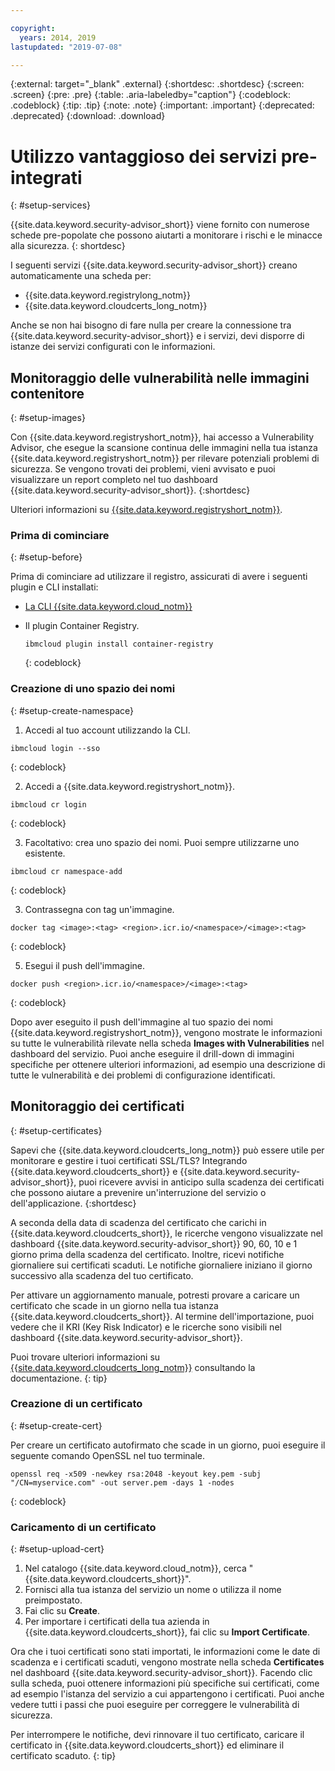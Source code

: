 ```yaml
---

copyright:
  years: 2014, 2019
lastupdated: "2019-07-08"

---
```


{:external: target="_blank" .external}
{:shortdesc: .shortdesc}
{:screen: .screen}
{:pre: .pre}
{:table: .aria-labeledby="caption"}
{:codeblock: .codeblock}
{:tip: .tip}
{:note: .note}
{:important: .important}
{:deprecated: .deprecated}
{:download: .download}

# Utilizzo vantaggioso dei servizi pre-integrati
{: #setup-services}

{{site.data.keyword.security-advisor_short}} viene fornito con numerose schede pre-popolate che possono aiutarti a monitorare i rischi e le minacce alla sicurezza.
{: shortdesc}

I seguenti servizi {{site.data.keyword.security-advisor_short}} creano automaticamente una scheda per:

* {{site.data.keyword.registrylong_notm}}
* {{site.data.keyword.cloudcerts_long_notm}}

Anche se non hai bisogno di fare nulla per creare la connessione tra {{site.data.keyword.security-advisor_short}} e i servizi, devi disporre di istanze dei servizi configurati con le informazioni.


## Monitoraggio delle vulnerabilità nelle immagini contenitore
{: #setup-images}

Con {{site.data.keyword.registryshort_notm}}, hai accesso a Vulnerability Advisor, che esegue la scansione continua delle immagini nella tua istanza {{site.data.keyword.registryshort_notm}} per rilevare potenziali problemi di sicurezza. Se vengono trovati dei problemi, vieni avvisato e puoi visualizzare un report completo nel tuo dashboard {{site.data.keyword.security-advisor_short}}.
{:shortdesc}

Ulteriori informazioni su [{{site.data.keyword.registryshort_notm}}](/docs/services/Registry?topic=registry-getting-started).


### Prima di cominciare
{: #setup-before}

Prima di cominciare ad utilizzare il registro, assicurati di avere i seguenti plugin e CLI installati:
* [La CLI {{site.data.keyword.cloud_notm}}](/docs/cli/reference/ibmcloud?topic=cloud-cli-install-ibmcloud-cli)
* Il plugin Container Registry.

  ```
  ibmcloud plugin install container-registry
  ```
  {: codeblock}


### Creazione di uno spazio dei nomi
{: #setup-create-namespace}

1. Accedi al tuo account utilizzando la CLI.

  ```
  ibmcloud login --sso
  ```
  {: codeblock}

2. Accedi a {{site.data.keyword.registryshort_notm}}.

  ```
  ibmcloud cr login
  ```
  {: codeblock}

3. Facoltativo: crea uno spazio dei nomi. Puoi sempre utilizzarne uno esistente.

  ```
  ibmcloud cr namespace-add
  ```
  {: codeblock}

3. Contrassegna con tag un'immagine.

  ```
  docker tag <image>:<tag> <region>.icr.io/<namespace>/<image>:<tag>
  ```
  {: codeblock}

5. Esegui il push dell'immagine.

  ```
  docker push <region>.icr.io/<namespace>/<image>:<tag>
  ```
  {: codeblock}


Dopo aver eseguito il push dell'immagine al tuo spazio dei nomi {{site.data.keyword.registryshort_notm}}, vengono mostrate le informazioni su tutte le vulnerabilità rilevate nella scheda **Images with Vulnerabilities** nel dashboard del servizio. Puoi anche eseguire il drill-down di immagini specifiche per ottenere ulteriori informazioni, ad esempio una descrizione di tutte le vulnerabilità e dei problemi di configurazione identificati.


## Monitoraggio dei certificati
{: #setup-certificates}

Sapevi che {{site.data.keyword.cloudcerts_long_notm}} può essere utile per monitorare e gestire i tuoi certificati SSL/TLS? Integrando {{site.data.keyword.cloudcerts_short}} e {{site.data.keyword.security-advisor_short}}, puoi ricevere avvisi in anticipo sulla scadenza dei certificati che possono aiutare a prevenire un'interruzione del servizio o dell'applicazione.
{:shortdesc}

A seconda della data di scadenza del certificato che carichi in {{site.data.keyword.cloudcerts_short}}, le ricerche vengono visualizzate nel dashboard {{site.data.keyword.security-advisor_short}} 90, 60, 10 e 1 giorno prima della scadenza del certificato. Inoltre, ricevi notifiche giornaliere sui certificati scaduti. Le notifiche giornaliere iniziano il giorno successivo alla scadenza del tuo certificato.

Per attivare un aggiornamento manuale, potresti provare a caricare un certificato che scade in un giorno nella tua istanza {{site.data.keyword.cloudcerts_short}}. Al termine dell'importazione, puoi vedere che il KRI (Key Risk Indicator) e le ricerche sono visibili nel dashboard {{site.data.keyword.security-advisor_short}}.

Puoi trovare ulteriori informazioni su [{{site.data.keyword.cloudcerts_long_notm}}](/docs/services/certificate-manager?topic=certificate-manager-getting-started) consultando la documentazione.
{: tip}

### Creazione di un certificato
{: #setup-create-cert}

Per creare un certificato autofirmato che scade in un giorno, puoi eseguire il seguente comando OpenSSL nel tuo terminale.

```
openssl req -x509 -newkey rsa:2048 -keyout key.pem -subj "/CN=myservice.com" -out server.pem -days 1 -nodes
```
{: codeblock}


### Caricamento di un certificato
{: #setup-upload-cert}

1. Nel catalogo {{site.data.keyword.cloud_notm}}, cerca "{{site.data.keyword.cloudcerts_short}}".
2. Fornisci alla tua istanza del servizio un nome o utilizza il nome preimpostato.
3. Fai clic su **Create**.
4. Per importare i certificati della tua azienda in {{site.data.keyword.cloudcerts_short}}, fai clic su **Import Certificate**.

Ora che i tuoi certificati sono stati importati, le informazioni come le date di scadenza e i certificati scaduti, vengono mostrate nella scheda **Certificates** nel dashboard {{site.data.keyword.security-advisor_short}}. Facendo clic sulla scheda, puoi ottenere informazioni più specifiche sui certificati, come ad esempio l'istanza del servizio a cui appartengono i certificati. Puoi anche vedere tutti i passi che puoi eseguire per correggere le vulnerabilità di sicurezza.

Per interrompere le notifiche, devi rinnovare il tuo certificato, caricare il certificato in {{site.data.keyword.cloudcerts_short}} ed eliminare il certificato scaduto.
{: tip}
